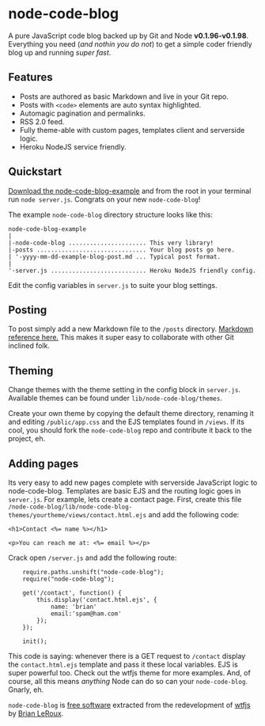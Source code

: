 node-code-blog
===

A pure JavaScript code blog backed up by Git and Node **v0.1.96-v0.1.98**. Everything you need (_and nothin you do not_) to get a simple coder friendly blog up and running _super fast_.

Features
---

- Posts are authored as basic Markdown and live in your Git repo.
- Posts with `<code>` elements are auto syntax highlighted.
- Automagic pagination and permalinks.
- RSS 2.0 feed.
- Fully theme-able with custom pages, templates client and serverside logic.
- Heroku NodeJS service friendly.

Quickstart
---

[Download the node-code-blog-example](http://github.com/brianleroux/node-code-blog-example) and from the root in your terminal run `node server.js`. Congrats on your new `node-code-blog`! 

The example `node-code-blog` directory structure looks like this:

    node-code-blog-example
    |
    |-node-code-blog ...................... This very library!
    |-posts ............................... Your blog posts go here.
    | '-yyyy-mm-dd-example-blog-post.md ... Typical post format.
    |
    '-server.js ........................... Heroku NodeJS friendly config.

Edit the config variables in `server.js` to suite your blog settings.

Posting
---

To post simply add a new Markdown file to the `/posts` directory. [Markdown reference here.](http://daringfireball.net/projects/markdown/) This makes it super easy to collaborate with other Git inclined folk.

Theming
---

Change themes with the theme setting in the config block in `server.js`. Available themes can be found under `lib/node-code-blog/themes`. 

Create your own theme by copying the default theme directory, renaming it and editing `/public/app.css` and the EJS templates found in `/views`. If its cool, you should fork the `node-code-blog` repo and contribute it back to the project, eh.

Adding pages
---
Its very easy to add new pages complete with serverside JavaScript logic to node-code-blog. Templates are basic EJS and the routing logic goes in `server.js`. For example, lets create a contact page. First, create this file `/node-code-blog/lib/node-code-blog-themes/yourtheme/views/contact.html.ejs` and add the following code:

    <h1>Contact <%= name %></h1>
    
    <p>You can reach me at: <%= email %></p>

Crack open `/server.js` and add the following route:

        require.paths.unshift("node-code-blog");
        require("node-code-blog");
        
        get('/contact', function() {
            this.display('contact.html.ejs', {
                name: 'brian'
                email:'spam@ham.com'
            });
        });
        
        init();
        
This code is saying: whenever there is a GET request to `/contact` display the `contact.html.ejs` template and pass it these local variables. EJS is super powerful too. Check out the wtfjs theme for more examples. And, of course, all this means _anything_ Node can do so can your `node-code-blog`. Gnarly, eh.

`node-code-blog` is [free software](http://wtfjs.com/license) extracted from the redevelopment of [wtfjs](http://wtfjs.com) by [Brian LeRoux](http://twitter.com/brianleroux).